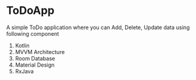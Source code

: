 # ToDoApp
A simple ToDo application where you can Add, Delete, Update data using following component
1. Kotlin
2. MVVM Architecture
3. Room Database
4. Material Design
5. RxJava
